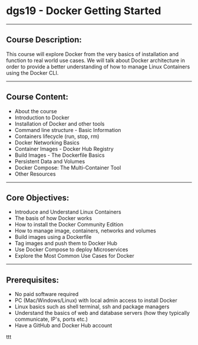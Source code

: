 # dgs19 - Docker Getting Started 

---

## Course Description:
This course will explore Docker from the very basics of installation and function to real world use cases. 
We will talk about Docker architecture in order to provide a better understanding of how to manage Linux Containers using the Docker CLI. 

---

## Course Content:
- About the course
- Introduction to Docker
- Installation of Docker and other tools
- Command line structure - Basic Information
- Containers lifecycle (run, stop, rm)
- Docker Networking Basics
- Container Images - Docker Hub Registry
- Build Images - The Dockerfile Basics
- Persistent Data and Volumes
- Docker Compose: The Multi-Container Tool
- Other Resources

---

## Core Objectives:
- Introduce and Understand Linux Containers
- The basis of how Docker works
- How to install the Docker Community Edition
- How to manage image, containers, networks and volumes
- Build images using a Dockerfile
- Tag images and push them to Docker Hub
- Use Docker Compose to deploy Microservices
- Explore the Most Common Use Cases for Docker

---
## Prerequisites:
- No paid software required
- PC (Mac/Windows/Linux) with local admin access to install Docker
- Linux basics such as shell terminal, ssh and package managers
- Understand the basics of web and database servers (how they typically communicate, IP's, ports etc.)
- Have a GitHub and Docker Hub account

ttt
